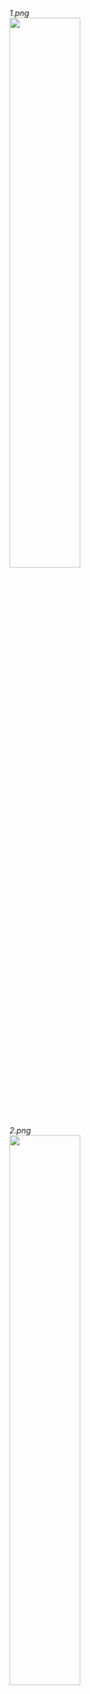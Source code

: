 *1.png* <br>
<image src="https://raw.githubusercontent.com/roby2014/uni-projects/master/PG/trab3/screenshots/1.png" width="50%">

*2.png* <br>
<image src="https://raw.githubusercontent.com/roby2014/uni-projects/master/PG/trab3/screenshots/2.png" width="50%">